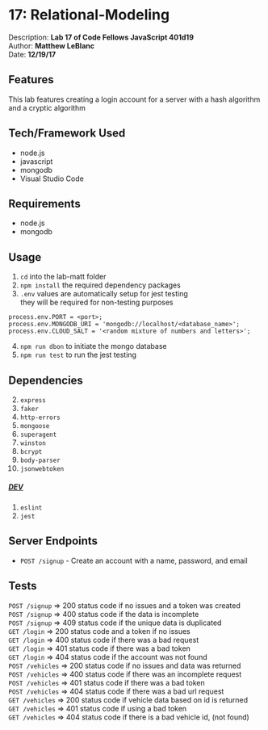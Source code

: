 # 17: Relational-Modeling
Description: **Lab 17 of Code Fellows JavaScript 401d19** </br>
Author: **Matthew LeBlanc** </br>
Date: **12/19/17**

## Features
This lab features creating a login account for a server with a hash algorithm and a cryptic algorithm

## Tech/Framework Used
- node.js
- javascript
- mongodb
- Visual Studio Code

## Requirements
- node.js
- mongodb


## Usage
1. `cd` into the lab-matt folder
2. `npm install` the required dependency packages
3. `.env` values are automatically setup for jest testing</br>
they will be required for non-testing purposes
```
process.env.PORT = <port>;
process.env.MONGODB_URI = 'mongodb://localhost/<database_name>';
process.env.CLOUD_SALT = '<random mixture of numbers and letters>';
```
4. `npm run dbon` to initiate the mongo database
5. `npm run test` to run the jest testing

## Dependencies
2. `express`
3. `faker`
4. `http-errors`
5. `mongoose`
6. `superagent`
7. `winston`
8. `bcrypt`
9. `body-parser`
10. `jsonwebtoken`
##### <u>DEV</u>
1. `eslint`
2. `jest`

## Server Endpoints
- `POST /signup` - Create an account with a name, password, and email

## Tests
`POST /signup` => 200 status code if no issues and a token was created </br>
`POST /signup` => 400 status code if the data is incomplete </br>
`POST /signup` => 409 status code if the unique data is duplicated</br>
`GET /login` => 200 status code and a token if no issues </br>
`GET /login` => 400 status code if there was a bad request </br>
`GET /login` => 401 status code if there was a bad token </br>
`GET /login` => 404 status code if the account was not found </br>
`POST /vehicles` => 200 status code if no issues and data was returned </br>
`POST /vehicles` => 400 status code if there was an incomplete request </br>
`POST /vehicles` => 401 status code if there was a bad token </br>
`POST /vehicles` => 404 status code if there was a bad url request </br>
`GET /vehicles` => 200 status code if vehicle data based on id is returned </br>
`GET /vehicles` => 401 status code if using a bad token </br>
`GET /vehicles` => 404 status code if there is a bad vehicle id, (not found) </br>
